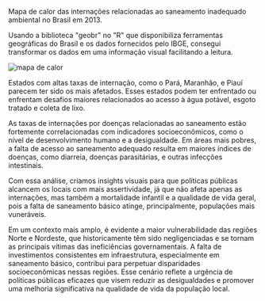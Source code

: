 Mapa de calor das internações relacionadas ao saneamento inadequado ambiental no Brasil em 2013.


Usando a biblioteca "geobr" no "R" que disponibiliza ferramentas geográficas do Brasil e os dados fornecidos pelo IBGE, consegui transformar os dados em uma informação visual facilitando a leitura.  


![mapa de calor](https://github.com/user-attachments/assets/b03fe4ab-5b05-4634-a104-1d32c678f713)


Estados com altas taxas de internação, como o Pará, Maranhão, e Piauí parecem ter sido os mais afetados. Esses estados podem ter enfrentado ou enfrentam desafios maiores relacionados ao acesso à água potável, esgoto tratado e coleta de lixo.

As taxas de internações por doenças relacionadas ao saneamento estão fortemente correlacionadas com indicadores socioeconômicos, como o nível de desenvolvimento humano e a desigualdade. Em áreas mais pobres, a falta de acesso ao saneamento adequado resulta em maiores índices de doenças, como diarreia, doenças parasitárias, e outras infecções intestinais.

Com essa análise, criamos insights visuais para que políticas públicas alcancem os locais com mais assertividade, já que não afeta apenas as internações, mas também a mortalidade infantil e a qualidade de vida geral, pois a falta de saneamento básico atinge, principalmente, populações mais vuneráveis. 

Em um contexto mais amplo, é evidente a maior vulnerabilidade das regiões Norte e Nordeste, que historicamente têm sido negligenciadas e se tornam as principais vítimas das ineficiências governamentais. A falta de investimentos consistentes em infraestrutura, especialmente em saneamento básico, contribui para perpetuar disparidades socioeconômicas nessas regiões. Esse cenário reflete a urgência de políticas públicas eficazes que visem reduzir as desigualdades e promover uma melhoria significativa na qualidade de vida da população local.
